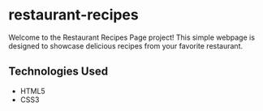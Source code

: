 # restaurant-recipes
Welcome to the Restaurant Recipes Page project! This simple webpage is designed to showcase delicious recipes from your favorite restaurant.

## Technologies Used

- HTML5
- CSS3